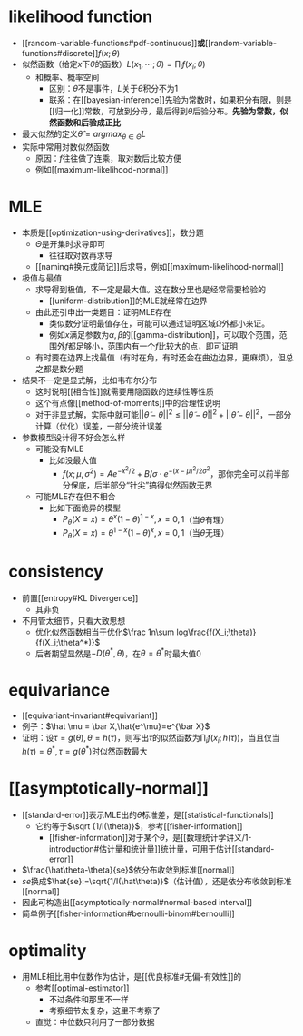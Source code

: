 # likelihood function
- [[random-variable-functions#pdf-continuous]]**或**[[random-variable-functions#discrete]]$f(x;\theta)$
- 似然函数（给定$x$下$\theta$的函数）$L(x_1,\cdots;\theta)=\prod_i f(x_i;\theta)$
  - 和概率、概率空间
    - 区别：$\theta$不是事件，$L$关于$\theta$积分不为1
    - 联系：在[[bayesian-inference]]先验为常数时，如果积分有限，则是[[归一化]]常数，可放到分母，最后得到$\theta$后验分布。**先验为常数，似然函数和后验成正比**
- 最大似然的定义$\hat\theta=argmax_{\theta\in \Theta}L$
- 实际中常用对数似然函数
  - 原因：$f$往往做了连乘，取对数后比较方便
  - 例如[[maximum-likelihood-normal]]
# MLE
- 本质是[[optimization-using-derivatives]]，数分题
  - $\Theta$是开集时求导即可
    - 往往取对数再求导
  - [[naming#换元或简记]]后求导，例如[[maximum-likelihood-normal]]
- 极值与最值
  - 求导得到极值，不一定是最大值。这在数分里也是经常需要检验的
    - [[uniform-distribution]]的MLE就经常在边界
  - 由此还引申出一类题目：证明MLE存在
    - 类似数分证明最值存在，可能可以通过证明区域$\Omega$外都小来证。
    - 例如$x$满足参数为$\alpha,\beta$的[[gamma-distribution]]，可以取个范围，范围外$f$都足够小，范围内有一个$f$比较大的点，即可证明
  - 有时要在边界上找最值（有时在角，有时还会在曲边边界，更麻烦），但总之都是数分题
- 结果不一定是显式解，比如韦布尔分布
  - 这时说明[[相合性]]就需要用隐函数的连续性等性质
  - 这个有点像[[method-of-moments]]中的合理性说明
  - 对于非显式解，实际中就可能$||\tilde\theta-\theta||^2\le ||\tilde \theta-\hat\theta||^2+||\hat\theta-\theta||^2$，一部分计算（优化）误差，一部分统计误差
- 参数模型设计得不好会怎么样
  - 可能没有MLE
    - 比如没最大值
      - $f(x;\mu,\sigma^2)=Ae^{-x^2/2}+B/\sigma \cdot e^{-(x-\mu)^2/2\sigma^2}$，那你完全可以前半部分保底，后半部分“针尖”搞得似然函数无界
  - 可能MLE存在但不相合
    - 比如下面诡异的模型
      - $P_\theta(X=x)=\theta^x(1-\theta)^{1-x},x=0,1$（当$\theta$有理）
      - $P_\theta(X=x)=\theta^{1-x}(1-\theta)^x,x=0,1$（当$\theta$无理）
# consistency
- 前置[[entropy#KL Divergence]]
  - 其非负
- 不用管太细节，只看大致思想
  - 优化似然函数相当于优化$\frac 1n\sum log\frac{f(X_i;\theta)}{f(X_i;\theta^*)}$
  - 后者期望显然是$-D(\theta^*,\theta)$，在$\theta=\theta^*$时最大值0
# equivariance
- [[equivariant-invariant#equivariant]]
- 例子：$\hat \mu = \bar X,\hat{e^\mu}=e^{\bar X}$
- 证明：设$\tau = g(\theta),\theta=h(\tau)$，则写出$\tau$的似然函数为$\prod_i f(x_i;h(\tau))$，当且仅当$h(\tau)=\theta^*,\tau=g(\theta^*)$时似然函数最大
# [[asymptotically-normal]]
- [[standard-error]]表示MLE出的$\hat \theta$标准差，是[[statistical-functionals]]
  - 它约等于$\sqrt {1/I(\theta)}$，参考[[fisher-information]]
    - [[fisher-information]]对于某个$\theta$，是[[数理统计学讲义/1-introduction#估计量和统计量]]统计量，可用于估计[[standard-error]]
- $\frac{\hat\theta-\theta}{se}$依分布收敛到标准[[normal]]
- $se$换成$\hat{se}:=\sqrt{1/I(\hat\theta)}$（估计值），还是依分布收敛到标准[[normal]]
- 因此可构造出[[asymptotically-normal#normal-based interval]]
- 简单例子[[fisher-information#bernoulli-binom#bernoulli]]
# optimality
- 用MLE相比用中位数作为估计，是[[优良标准#无偏-有效性]]的
  - 参考[[optimal-estimator]]
    - 不过条件和那里不一样
    - 考察细节太复杂，这里不考察了
  - 直觉：中位数只利用了一部分数据